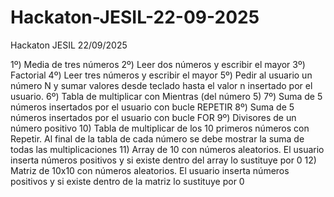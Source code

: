 # Hackaton-JESIL-22-09-2025
Hackaton JESIL 22/09/2025

1º) Media de tres números
2º) Leer dos números y escribir el mayor
3º) Factorial
4º) Leer tres números y escribir el mayor
5º) Pedir al usuario un número N y sumar valores desde teclado hasta el valor n insertado por el usuario.
6º) Tabla de multiplicar con Mientras (del número 5)
7º) Suma de 5 números insertados por el usuario con bucle REPETIR
8º) Suma de 5 números insertados por el usuario con bucle FOR
9º) Divisores de un número positivo
10) Tabla de multiplicar de los 10 primeros números con Repetir. Al final de la tabla de cada número se debe mostrar la suma de todas las multiplicaciones
11) Array de 10 con números aleatorios. El usuario inserta números positivos y si existe dentro del array lo sustituye por 0
12) Matriz de 10x10 con números aleatorios. El usuario inserta números positivos y si existe dentro de la matriz lo sustituye por 0
